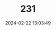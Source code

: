 ---
title: "231"
category: "Acipenser dabryanus"
draft: false
date: 2024-02-22 13:03:49
languages:
  English: ["Dabry's Sturgeon", "River Sturgeon", "Yangtze Sturgeon"]
---